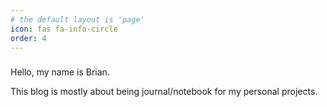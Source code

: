 ```yaml
---
# the default layout is 'page'
icon: fas fa-info-circle
order: 4
---
```

<h3 class="mt-5"></h3>
Hello, my name is Brian.  

This blog is mostly about being journal/notebook for my personal projects. 

